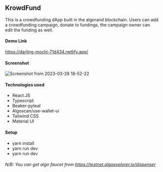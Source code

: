 KrowdFund
--------------------

This is a crowdfunding dApp built in the algorand blockchain. Users can add a crowdfunding campaign, donate to fundings, the campaign owner can edit the funding as well.


#### Demo Link

https://darling-mochi-71d434.netlify.app/

#### Screenshot

![Screenshot from 2023-03-28 18-52-22](https://user-images.githubusercontent.com/106911181/228326248-398f352a-a91a-43e6-b672-54da17d138a3.png)

#### Technologies used
- React.JS
- Typescript
- Beaker-pyteal
- Algoscan/use-wallet-ui
- Tailwind CSS
- Material UI

#### Setup
- yarn install
- yarn run dev
- yarn run dev

###### N/B: You can get algo faucet from https://testnet.algoexplorer.io/dispenser